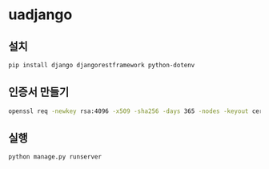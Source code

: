 # uadjango

## 설치
```bash
pip install django djangorestframework python-dotenv
```

## 인증서 만들기
```bash
openssl req -newkey rsa:4096 -x509 -sha256 -days 365 -nodes -keyout certs/key.pem -out certs/cert.pem
```

## 실행
```bash
python manage.py runserver
```
